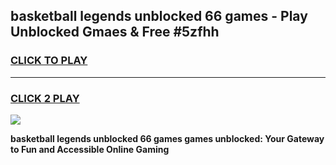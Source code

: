 
## basketball legends unblocked 66 games - Play Unblocked Gmaes & Free #5zfhh
<h3>
<a href="https://premium.freeplayer.one?title=basketball_legends_unblocked_66_games&ref=01M">CLICK TO PLAY</a></h3>
<hr>

<h3>
<a href="https://premium.freeplayer.one?title=basketball_legends_unblocked_66_games&ref=01M">CLICK 2 PLAY</a>
  
</h3>

<a href="https://premium.freeplayer.one?title=basketball_legends_unblocked_66_games&ref=01M"><img src="https://clearcache.store/games.png"></a>


**basketball legends unblocked 66 games games unblocked: Your Gateway to Fun and Accessible Online Gaming**
